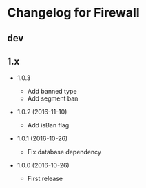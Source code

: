 # Changelog for Firewall

## dev

## 1.x

- 1.0.3
  - Add banned type
  - Add segment ban

- 1.0.2 (2016-11-10)
  - Add isBan flag

- 1.0.1 (2016-10-26)
  - Fix database dependency

- 1.0.0 (2016-10-26)
  - First release

